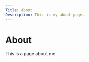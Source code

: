 ```yaml
---
Title: About
Description: This is my about page.
---
```


About   
==========================

This is a page about me 